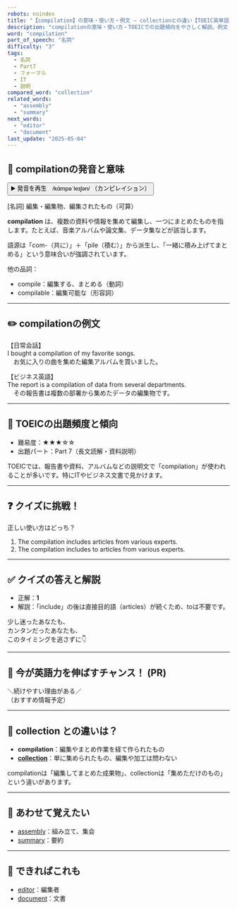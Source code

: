 ```yaml
---
robots: noindex
title: "【compilation】の意味・使い方・例文 ― collectionとの違い【TOEIC英単語】"
description: "compilationの意味・使い方・TOEICでの出題傾向をやさしく解説。例文・クイズ付きでcollectionとの違いもわかりやすく学べます。"
word: "compilation"
part_of_speech: "名詞"
difficulty: "3"
tags:
  - 名詞
  - Part7
  - フォーマル
  - IT
  - 説明
compared_word: "collection"
related_words:
  - "assembly"
  - "summary"
next_words:
  - "editor"
  - "document"
last_update: "2025-05-04"
---
```


## 🔰 compilationの発音と意味

<button class="play-audio" onclick="playTTS('compilation')">
  <span class="play-audio-main">
    ▶️ 発音を再生　/kɑ̀mpəˈleɪʃən/
  </span>
  <span class="play-audio-sub">
    （カンピレイション）
  </span>
</button>

[名詞] 編集・編集物、編集されたもの（可算）

**compilation** は、複数の資料や情報を集めて編集し、一つにまとめたものを指します。たとえば、音楽アルバムや論文集、データ集などが該当します。

語源は「com-（共に）」＋「pile（積む）」から派生し、「一緒に積み上げてまとめる」という意味合いが強調されています。

他の品詞：  
- compile：編集する、まとめる（動詞）
- compilable：編集可能な（形容詞）

---

## ✏️ compilationの例文

【日常会話】  
I bought a compilation of my favorite songs.  
　お気に入りの曲を集めた編集アルバムを買いました。

【ビジネス英語】  
The report is a compilation of data from several departments.  
　その報告書は複数の部署から集めたデータの編集物です。

---

## 🎯 TOEICの出題頻度と傾向

- 難易度：★★★☆☆
- 出題パート：Part 7（長文読解・資料説明）

TOEICでは、報告書や資料、アルバムなどの説明文で「compilation」が使われることが多いです。特にITやビジネス文書で見かけます。

---

## ❓ クイズに挑戦！

正しい使い方はどっち？

1. The compilation includes articles from various experts.  
2. The compilation includes to articles from various experts.

---

## ✅ クイズの答えと解説

- 正解：**1**
- 解説：「include」の後は直接目的語（articles）が続くため、toは不要です。

少し迷ったあなたも、  
カンタンだったあなたも、  
このタイミングを逃さずに👇️

---

## 🚀 今が英語力を伸ばすチャンス！ (PR)

<div class="info-center">
＼続けやすい理由がある／<br>  
（おすすめ情報予定）
</div>

---

## 🤔  collection との違いは？

- **compilation**：編集やまとめ作業を経て作られたもの
- **[collection](/collection)**：単に集められたもの、編集や加工は問わない

compilationは「編集してまとめた成果物」、collectionは「集めただけのもの」という違いがあります。

---

## 🧩 あわせて覚えたい

- [assembly](/assembly)：組み立て、集会
- [summary](/summary)：要約

---

## 📖 できればこれも

- [editor](/editor)：編集者
- [document](/document)：文書

<!-- cvid: aid09_bid49 -->
